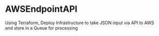 # AWSEndpointAPI
Using Terraform, Deploy Infrastructure to take JSON input via API to AWS and store in a Queue for processing
